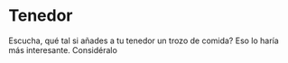 # Tenedor
 
 Escucha, qué tal si añades a tu tenedor un trozo de comida? Eso lo haría más interesante. Considéralo
